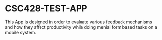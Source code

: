 # CSC428-TEST-APP
This App is designed in order to evaluate various feedback mechanisms and how they affect productivity while doing menial form based tasks on a mobile system.
